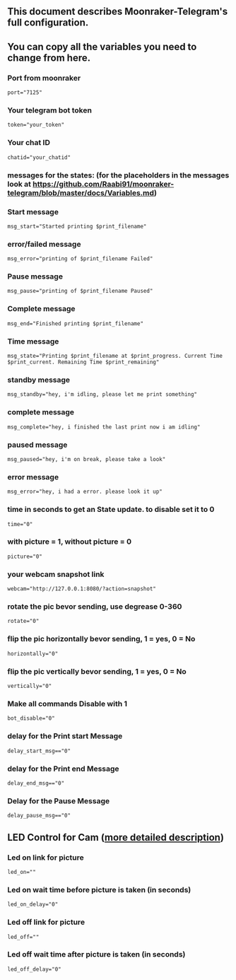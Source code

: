 ## This document describes Moonraker-Telegram's full configuration.

## You can copy all the variables you need to change from here.

### Port from moonraker

```
port="7125"
```

### Your telegram bot token

```
token="your_token"
```

### Your chat ID

```
chatid="your_chatid"
```

### messages for the states: (for the placeholders in the messages look at https://github.com/Raabi91/moonraker-telegram/blob/master/docs/Variables.md)

### Start message

```
msg_start="Started printing $print_filename"
```

### error/failed message

```
msg_error="printing of $print_filename Failed"
```

### Pause message

```
msg_pause="printing of $print_filename Paused"
```

### Complete message

```
msg_end="Finished printing $print_filename"
```

### Time message

```
msg_state="Printing $print_filename at $print_progress. Current Time $print_current. Remaining Time $print_remaining"
```

### standby message

```
msg_standby="hey, i'm idling, please let me print something"
```

### complete message

```
msg_complete="hey, i finished the last print now i am idling"
```

### paused message

```
msg_paused="hey, i'm on break, please take a look"
```

### error message

```
msg_error="hey, i had a error. please look it up"
```

### time in seconds to get an State update. to disable set it to 0

```
time="0"
```

### with picture = 1, without picture = 0

```
picture="0"
```

### your webcam snapshot link

```
webcam="http://127.0.0.1:8080/?action=snapshot"
```

### rotate the pic bevor sending, use degrease 0-360

```
rotate="0"
```

### flip the pic horizontally bevor sending, 1 = yes, 0 = No

```
horizontally="0"
```

### flip the pic vertically bevor sending, 1 = yes, 0 = No

```
vertically="0"
```

### Make all commands Disable with 1

```
bot_disable="0"
```

### delay for the Print start Message

```
delay_start_msg=="0"
```

### delay for the Print end Message

```
delay_end_msg=="0"
```

### Delay for the Pause Message

```
delay_pause_msg=="0"
```

## LED Control for Cam ([more detailed description](https://github.com/Raabi91/moonraker-telegram/blob/master/docs/FAQ.md#How-to-use-automatic-led-for-cam))

### Led on link for picture

```
led_on=""
```

### Led on wait time before picture is taken (in seconds)

```
led_on_delay="0"
```

### Led off link for picture

```
led_off=""
```

### Led off wait time after picture is taken (in seconds)

```
led_off_delay="0"
```

